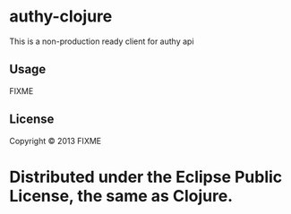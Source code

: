 # authy-clojure

This is a non-production ready client for authy api

## Usage

FIXME

## License

Copyright © 2013 FIXME

Distributed under the Eclipse Public License, the same as Clojure.
=======
